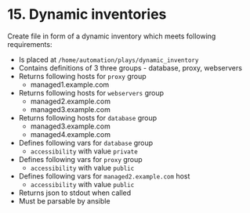 # 15. Dynamic inventories

Create file in form of a dynamic inventory which meets following requirements:
* Is placed at `/home/automation/plays/dynamic_inventory`
* Contains definitions of 3 three groups - database, proxy, webservers
* Returns following hosts for `proxy` group
    * managed1.example.com
* Returns following hosts for `webservers` group
    * managed2.example.com
    * managed3.example.com
* Returns following hosts for `database` group
    * managed3.example.com
    * managed4.example.com
* Defines following vars for `database` group
    * `accessibility` with value `private`
* Defines following vars for `proxy` group
    * `accessibility` with value `public`
* Defines following vars for `managed2.example.com` host
    * `accessibility` with value `public`
* Returns json to stdout when called 
* Must be parsable by ansible
